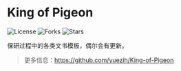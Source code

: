 # King of Pigeon

![License](https://img.shields.io/github/license/yuezih/King-of-Pigeon?)
![Forks](https://img.shields.io/github/issues/yuezih/King-of-Pigeon?color=blueviolet)
![Stars](https://img.shields.io/github/stars/yuezih/King-of-Pigeon?color=ff69b4)

保研过程中的各类文书模板，偶尔会有更新。  
> 更多信息：https://github.com/yuezih/King-of-Pigeon